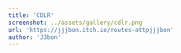 ```yaml
---
title: 'CDLR'
screenshot: ../assets/gallery/cdlr.png
url: 'https://jjjbon.itch.io/routes-attpjjjbon'
author: 'J3bon'
---
```

